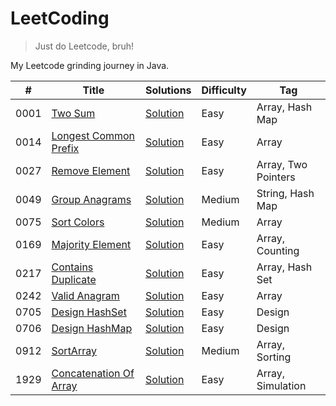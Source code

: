 # LeetCoding

> Just do Leetcode, bruh!

My Leetcode grinding journey in Java.

| #    | Title                                                                           | Solutions                                                                          | Difficulty | Tag                 |
|------|---------------------------------------------------------------------------------|------------------------------------------------------------------------------------|------------|---------------------|
| 0001 | [Two Sum](https://leetcode.com/problems/two-sum/)                               | [Solution](src/main/java/org/redquark/leetcoding/arrays/TwoSum.java)               | Easy       | Array, Hash Map     |
| 0014 | [Longest Common Prefix](https://leetcode.com/problems/longest-common-prefix/)   | [Solution](src/main/java/org/redquark/leetcoding/arrays/LongestCommonPrefix.java)  | Easy       | Array               |
| 0027 | [Remove Element](https://leetcode.com/problems/remove-element/)                 | [Solution](src/main/java/org/redquark/leetcoding/arrays/RemoveElement.java)        | Easy       | Array, Two Pointers |
| 0049 | [Group Anagrams](https://leetcode.com/problems/group-anagrams/)                 | [Solution](src/main/java/org/redquark/leetcoding/strings/GroupAnagrams.java)       | Medium     | String, Hash Map    |
| 0075 | [Sort Colors](https://leetcode.com/problems/sort-colors/)                       | [Solution](src/main/java/org/redquark/leetcoding/arrays/SortColors.java)           | Medium     | Array               |
| 0169 | [Majority Element](https://leetcode.com/problems/majority-element/)             | [Solution](src/main/java/org/redquark/leetcoding/arrays/MajorityElement.java)      | Easy       | Array, Counting     |
| 0217 | [Contains Duplicate](https://leetcode.com/problems/contains-duplicate/)         | [Solution](src/main/java/org/redquark/leetcoding/arrays/ContainsDuplicate.java)    | Easy       | Array, Hash Set     |
| 0242 | [Valid Anagram](https://leetcode.com/problems/valid-anagram/)                   | [Solution](src/main/java/org/redquark/leetcoding/arrays/ValidAnagram.java)         | Easy       | Array               |
| 0705 | [Design HashSet](https://leetcode.com/problems/design-hashset/)                 | [Solution](src/main/java/org/redquark/leetcoding/design/DesignHashSet.java)        | Easy       | Design              |
| 0706 | [Design HashMap](https://leetcode.com/problems/design-hashmap/)                 | [Solution](src/main/java/org/redquark/leetcoding/design/DesignHashMap.java)        | Easy       | Design              |
| 0912 | [SortArray](https://leetcode.com/problems/sort-array/)                          | [Solution](src/main/java/org/redquark/leetcoding/arrays/SortArray.java)            | Medium     | Array, Sorting      |
| 1929 | [Concatenation Of Array](https://leetcode.com/problems/concatenation-of-array/) | [Solution](src/main/java/org/redquark/leetcoding/arrays/ConcatenationOfArray.java) | Easy       | Array, Simulation   |